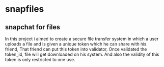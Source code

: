 # snapfiles
## snapchat for files 
 In this project i aimed to create a secure file transfer system in which a user uploads a file and is given a unique token which he can share with his friend, That friend can put this token into validator, Once validated the token_id, file will get downloaded on his system. And also the validity of this token is only restricted to one use.
